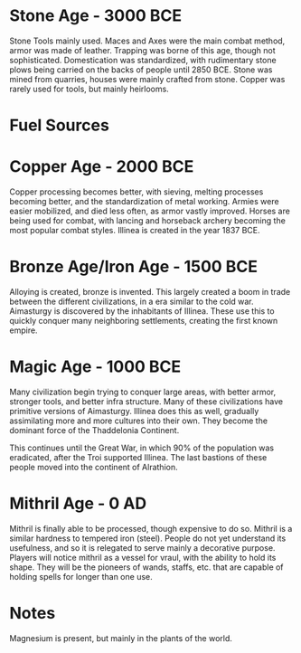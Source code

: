 
# Stone Age - 3000 BCE
Stone Tools mainly used. Maces and Axes were the main combat method, armor was made of leather.
Trapping was borne of this age, though not sophisticated.
Domestication was standardized, with rudimentary stone plows being carried on the backs of people until 2850 BCE.
Stone was mined from quarries, houses were mainly crafted from stone. 
Copper was rarely used for tools, but mainly heirlooms.
# Fuel Sources

# Copper Age - 2000 BCE
Copper processing becomes better, with sieving, melting processes becoming better, and the standardization of metal working.
Armies were easier mobilized, and died less often, as armor vastly improved.
Horses are being used for combat, with lancing and horseback archery becoming the most popular combat styles.
Illinea is created in the year 1837 BCE.
# Bronze Age/Iron Age - 1500 BCE
Alloying is created, bronze is invented. This largely created a boom in trade between the different civilizations, in a era similar to the cold war.
Aimasturgy is discovered by the inhabitants of Illinea. These use this to quickly conquer many neighboring settlements, creating the first known empire.

# Magic Age - 1000 BCE
Many civilization begin trying to conquer large areas, with better armor, stronger tools, and better infra structure. Many of these civilizations have primitive versions of Aimasturgy.
Illinea does this as well, gradually assimilating more and more cultures into their own. They become the dominant force of the Thaddelonia Continent.

This continues until the Great War, in which 90% of the population was eradicated, after the Troi supported Illinea. The last bastions of these people moved into the continent of Alrathion.
# Mithril Age - 0 AD
Mithril is finally able to be processed, though expensive to do so. Mithril is a similar hardness to tempered iron (steel). People do not yet understand its usefulness, and so it is relegated to serve mainly a decorative purpose. Players will notice mithril as a vessel for vraul, with the ability to hold its shape. They will be the pioneers of wands, staffs, etc. that are capable of holding spells for longer than one use.

# Notes
Magnesium is present, but mainly in the plants of the world.